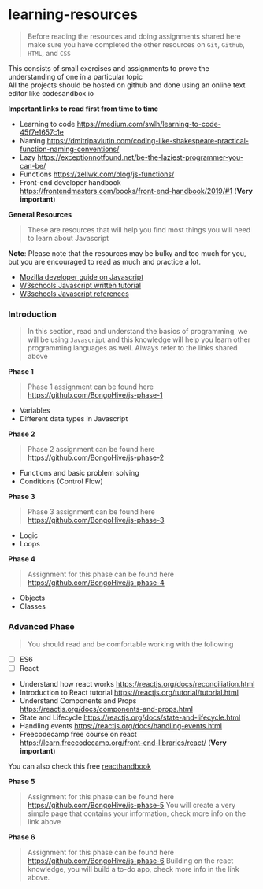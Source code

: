 # learning-resources

> Before reading the resources and doing assignments shared here make sure you have completed the other resources on `Git`, `Github`, `HTML`, and `CSS`

This consists of small exercises and assignments to prove the understanding of one in a particular topic  
All the projects should be hosted on github and done using an online text editor like codesandbox.io

**Important links to read first from time to time**
- Learning to code https://medium.com/swlh/learning-to-code-45f7e1657c1e
- Naming
  https://dmitripavlutin.com/coding-like-shakespeare-practical-function-naming-conventions/
- Lazy
  https://exceptionnotfound.net/be-the-laziest-programmer-you-can-be/
- Functions
https://zellwk.com/blog/js-functions/
- Front-end developer handbook https://frontendmasters.com/books/front-end-handbook/2019/#1 (**Very important**)

**General Resources**
> These are resources that will help you find most things you will need to learn about Javascript    

**Note**: Please note that the resources may be bulky and too much for you, but you are encouraged to read as much and practice a lot.
- [Mozilla developer guide on Javascript](https://developer.mozilla.org/en-US/docs/Web/JavaScript/Guide/Introduction)
- [W3schools Javascript written tutorial](https://www.w3schools.com/js/default.asp) 
- [W3schools Javascript references](https://www.w3schools.com/jsref/default.asp)


### Introduction

> In this section, read and understand the basics of programming, we will be using `Javascript` and this knowledge will help you learn other programming languages as well.
> Always refer to the links shared above 

**Phase 1**
> Phase 1 assignment can be found here https://github.com/BongoHive/js-phase-1

- Variables
- Different data types in Javascript


**Phase 2**
> Phase 2 assignment can be found here https://github.com/BongoHive/js-phase-2 

- Functions and basic problem solving
- Conditions (Control Flow)

**Phase 3**
> Phase 3 assignment can be found here https://github.com/BongoHive/js-phase-3

- Logic
- Loops


**Phase 4**
> Assignment for this phase can be found here https://github.com/BongoHive/js-phase-4

- Objects
- Classes

### Advanced Phase
> You should read and be comfortable working with the following

- [ ] ES6
- [ ] React

* Understand how react works https://reactjs.org/docs/reconciliation.html
* Introduction to React tutorial https://reactjs.org/tutorial/tutorial.html 
* Understand Components and Props https://reactjs.org/docs/components-and-props.html  
* State and Lifecycle https://reactjs.org/docs/state-and-lifecycle.html  
* Handling events  https://reactjs.org/docs/handling-events.html  
* Freecodecamp free course on react https://learn.freecodecamp.org/front-end-libraries/react/ (**Very important**)

You can also check this free [reacthandbook](https://reacthandbook.com/)

**Phase 5**
> Assignment for this phase can be found here https://github.com/BongoHive/js-phase-5
You will create a very simple page that contains your information, check more info on the link above


**Phase 6**
> Assignment for this phase can be found here https://github.com/BongoHive/js-phase-6
Building on the react knowledge, you will build a to-do app, check more info in the link above.


